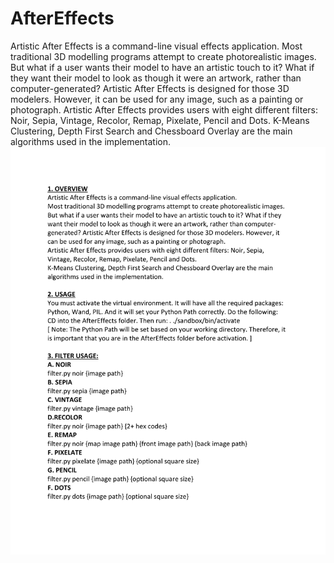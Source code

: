 # AfterEffects
Artistic After Effects is a command-line visual effects application.
Most traditional 3D modelling programs attempt to create photorealistic images. But what if a user wants their model to have an artistic touch to it? What if they want their model to look as though it were an artwork, rather than computer-generated? Artistic After Effects is designed for those 3D modelers. However, it can be used for any image, such as a painting or photograph.
Artistic After Effects provides users with eight different filters: Noir, Sepia, Vintage, Recolor, Remap, Pixelate, Pencil and Dots.
K-Means Clustering, Depth First Search and Chessboard Overlay are the main algorithms used in the implementation.
![alt text](/Documentation/Documentation-1.png)
